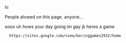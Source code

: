 hi

People alowed on this page. 
anyone...
 
 sooo uh hows your day going 
  im gay jk 
   heres a game

      https://sites.google.com/view/boringgames2932/home
